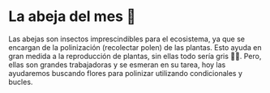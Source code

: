 # La abeja del mes 🐝
Las abejas son insectos imprescindibles para el ecosistema, ya que se encargan de la polinización (recolectar polen) de las plantas. Esto ayuda en gran medida a la reproducción de plantas, sin ellas todo sería gris 🥀😔. Pero, ellas son grandes trabajadoras y se esmeran en su tarea, hoy las ayudaremos buscando flores para polinizar utilizando condicionales y bucles.
